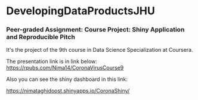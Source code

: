 # DevelopingDataProductsJHU

### Peer-graded Assignment: Course Project: Shiny Application and Reproducible Pitch

It's the project of the 9th course in Data Science Specialization at Coursera.

The presentation link is in link below:
https://rpubs.com/Nima14/CoronaVirusCourse9

Also you can see the shiny dashboard in this link:

https://nimataghidoost.shinyapps.io/CoronaShiny/
